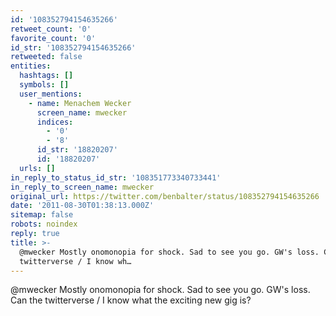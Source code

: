 ```yaml
---
id: '108352794154635266'
retweet_count: '0'
favorite_count: '0'
id_str: '108352794154635266'
retweeted: false
entities:
  hashtags: []
  symbols: []
  user_mentions:
    - name: Menachem Wecker
      screen_name: mwecker
      indices:
        - '0'
        - '8'
      id_str: '18820207'
      id: '18820207'
  urls: []
in_reply_to_status_id_str: '108351773340733441'
in_reply_to_screen_name: mwecker
original_url: https://twitter.com/benbalter/status/108352794154635266
date: '2011-08-30T01:38:13.000Z'
sitemap: false
robots: noindex
reply: true
title: >-
  @mwecker Mostly onomonopia for shock. Sad to see you go. GW's loss. Can the
  twitterverse / I know wh…
---
```


@mwecker Mostly onomonopia for shock. Sad to see you go. GW's loss. Can the twitterverse / I know what the exciting new gig is?
